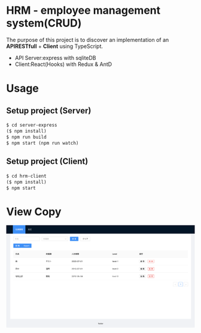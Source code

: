 # HRM - employee management system(CRUD)

The purpose of this project is to discover an implementation of an **APIRESTfull** + **Client** using TypeScript.

- API Server:express with sqliteDB
- Client:React(Hooks) with Redux & AntD

# Usage

## Setup project (Server)

```
$ cd server-express
($ npm install)
$ npm run build
$ npm start (npm run watch)
```

## Setup project (Client)

```
$ cd hrm-client
($ npm install)
$ npm start
```

# View Copy

![page](HelloCopy.png)
